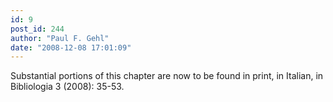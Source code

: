 ```yaml
---
id: 9
post_id: 244
author: "Paul F. Gehl"
date: "2008-12-08 17:01:09"
---
```

Substantial portions of this chapter are now to be found in print, in Italian, in Bibliologia 3 (2008): 35-53.
